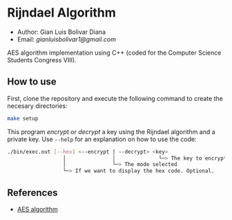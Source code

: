 # Rijndael Algorithm
* Author: Gian Luis Bolivar Diana
* Email: _gianluisbolivar1@gmail.com_

AES algorithm implementation using C++ (coded for the Computer Science Students Congress VIII).

## How to use
First, clone the repository and execute the following command to create the necesary directories:
```BASH
make setup
```

This program _encrypt_ or _decrypt_ a key using the Rijndael algorithm and a private key. Use `--help` for an explanation on how to use the code:
```BASH
./bin/exec.out [--hex] <--encrypt | --decrypt> <key>
                  │               │              └─> The key to encrypt / decrypt
                  │               └─> The mode selected
                  └─> If we want to display the hex code. Optional.
```

## References
* [AES algorithm](https://en.wikipedia.org/wiki/Advanced_Encryption_Standard)